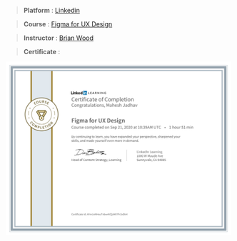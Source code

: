 
> **Platform** : [Linkedin]()

> **Course** : [Figma for UX Design](https://www.linkedin.com/learning/figma-for-ux-design-2?u=2154233)

> **Instructor** : [Brian Wood](https://www.linkedin.com/in/brian-wood-training?trk=lil_instructor&lipi=urn%3Ali%3Apage%3Ad_learning_author%3BUQWicTnXTlKA3AnjCOv5%2Fg%3D%3D&licu=urn%3Ali%3Acontrol%3Ad_learning_author-view_profile)

> **Certificate** : 

<img src="./Certificates/Linkedin/CertificateOfCompletion_Figma for UX Design.jpg">
